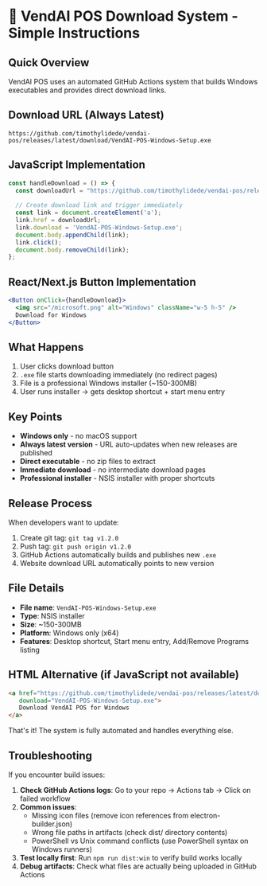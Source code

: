 # 🎯 VendAI POS Download System - Simple Instructions

## Quick Overview
VendAI POS uses an automated GitHub Actions system that builds Windows executables and provides direct download links.

## Download URL (Always Latest)
```
https://github.com/timothylidede/vendai-pos/releases/latest/download/VendAI-POS-Windows-Setup.exe
```

## JavaScript Implementation
```javascript
const handleDownload = () => {
  const downloadUrl = "https://github.com/timothylidede/vendai-pos/releases/latest/download/VendAI-POS-Windows-Setup.exe";
  
  // Create download link and trigger immediately
  const link = document.createElement('a');
  link.href = downloadUrl;
  link.download = 'VendAI-POS-Windows-Setup.exe';
  document.body.appendChild(link);
  link.click();
  document.body.removeChild(link);
};
```

## React/Next.js Button Implementation
```jsx
<Button onClick={handleDownload}>
  <img src="/microsoft.png" alt="Windows" className="w-5 h-5" />
  Download for Windows
</Button>
```

## What Happens
1. User clicks download button
2. `.exe` file starts downloading immediately (no redirect pages)
3. File is a professional Windows installer (~150-300MB)
4. User runs installer → gets desktop shortcut + start menu entry

## Key Points
- **Windows only** - no macOS support
- **Always latest version** - URL auto-updates when new releases are published
- **Direct executable** - no zip files to extract
- **Immediate download** - no intermediate download pages
- **Professional installer** - NSIS installer with proper shortcuts

## Release Process
When developers want to update:
1. Create git tag: `git tag v1.2.0`
2. Push tag: `git push origin v1.2.0`
3. GitHub Actions automatically builds and publishes new `.exe`
4. Website download URL automatically points to new version

## File Details
- **File name**: `VendAI-POS-Windows-Setup.exe`
- **Type**: NSIS installer
- **Size**: ~150-300MB
- **Platform**: Windows only (x64)
- **Features**: Desktop shortcut, Start menu entry, Add/Remove Programs listing

## HTML Alternative (if JavaScript not available)
```html
<a href="https://github.com/timothylidede/vendai-pos/releases/latest/download/VendAI-POS-Windows-Setup.exe" 
   download="VendAI-POS-Windows-Setup.exe">
   Download VendAI POS for Windows
</a>
```

That's it! The system is fully automated and handles everything else.

## Troubleshooting

If you encounter build issues:

1. **Check GitHub Actions logs**: Go to your repo → Actions tab → Click on failed workflow
2. **Common issues**:
   - Missing icon files (remove icon references from electron-builder.json)
   - Wrong file paths in artifacts (check dist/ directory contents)
   - PowerShell vs Unix command conflicts (use PowerShell syntax on Windows runners)
3. **Test locally first**: Run `npm run dist:win` to verify build works locally
4. **Debug artifacts**: Check what files are actually being uploaded in GitHub Actions